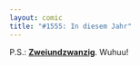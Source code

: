 ```yaml
---
layout: comic
title: "#1555: In diesem Jahr"
---
```


P.S.:
<a href="http://www.fonflatter.de/advent09"><strong>Zweiundzwanzig</strong></a>. Wuhuu!
